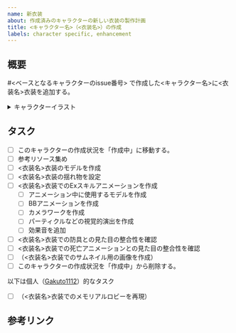 ```yaml
---
name: 新衣装
about: 作成済みのキャラクターの新しい衣装の製作計画
title: <キャラクター名>（<衣装名>）の作成
labels: character specific, enhancement
---
```


<!-- 「<>」内を適切なものに置き換えてください。 -->

## 概要
#<ベースとなるキャラクターのissue番号> で作成した<キャラクター名>に<衣装名>衣装を追加する。

<details>
  <summary>キャラクターイラスト</summary>

  ![<キャラクター名>](https://www.example.com/character_illust.png)

  <!-- 上記URLをキャラクターイラストのものに置き換えてください。 -->
</details>

## タスク
- [ ] このキャラクターの作成状況を「作成中」に移動する。
- [ ] 参考リソース集め
- [ ] <衣装名>衣装のモデルを作成
- [ ] <衣装名>衣装の揺れ物を設定
- [ ] <衣装名>衣装でのExスキルアニメーションを作成
   - [ ] アニメーション中に使用するモデルを作成
   - [ ] BBアニメーションを作成
   - [ ] カメラワークを作成
   - [ ] パーティクルなどの視覚的演出を作成
   - [ ] 効果音を追加
- [ ] <衣装名>衣装での防具との見た目の整合性を確認
- [ ] <衣装名>衣装での死亡アニメーションとの見た目の整合性を確認
- [ ] （<衣装名>衣装でのサムネイル用の画像を作成）
- [ ] このキャラクターの作成状況を「作成中」から削除する。

以下は個人（[Gakuto1112](https://github.com/Gakuto1112)）的なタスク

- [ ] （<衣装名>衣装でのメモリアルロビーを再現）

## 参考リンク
<!--
    ここに、キャラクターを製作する上で役に立ちそうなリンクを貼ります。
    主なソースはWikiからになると思います。
    Wikiの場合は次のリンクを使用してください。

    https://bluearchive.wikiru.jp/?<キャラクター名>
-->